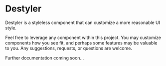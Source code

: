 # Destyler

Destyler is a styleless component that can customize a more reasonable UI style.

Feel free to leverage any component within this project. You may customize components how you see fit, and perhaps some features may be valuable to you. Any suggestions, requests, or questions are welcome.

Further documentation coming soon...
